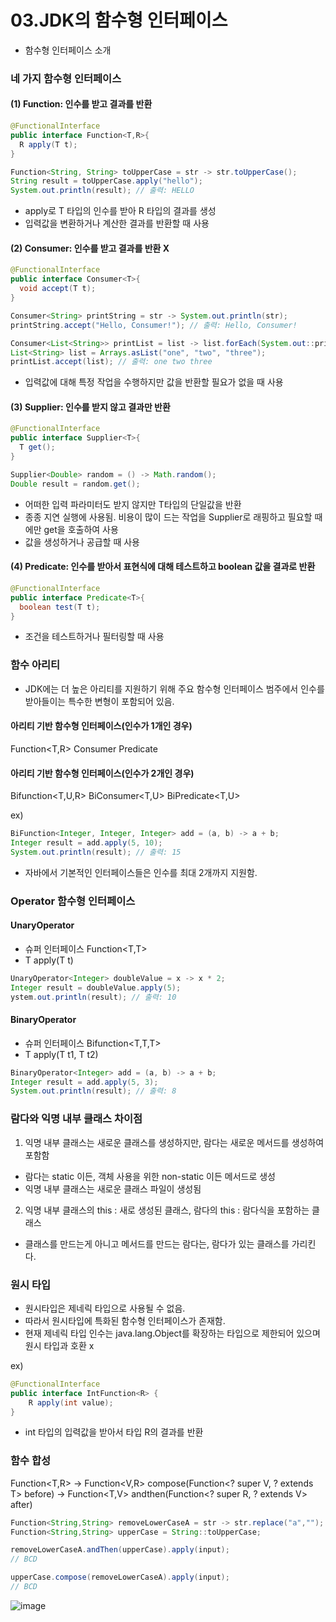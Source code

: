 # 03.JDK의 함수형 인터페이스 
- 함수형 인터페이스 소개

### 네 가지 함수형 인터페이스
#### (1) Function: 인수를 받고 결과를 반환
```java
@FunctionalInterface
public interface Function<T,R>{
  R apply(T t);
}

Function<String, String> toUpperCase = str -> str.toUpperCase();
String result = toUpperCase.apply("hello");
System.out.println(result); // 출력: HELLO
```
- apply로 T 타입의 인수를 받아 R 타입의 결과를 생성
- 입력값을 변환하거나 계산한 결과를 반환할 때 사용

#### (2) Consumer: 인수를 받고 결과를 반환 X

```java
@FunctionalInterface
public interface Consumer<T>{
  void accept(T t);
}

Consumer<String> printString = str -> System.out.println(str);
printString.accept("Hello, Consumer!"); // 출력: Hello, Consumer!

Consumer<List<String>> printList = list -> list.forEach(System.out::println);
List<String> list = Arrays.asList("one", "two", "three");
printList.accept(list); // 출력: one two three
```
- 입력값에 대해 특정 작업을 수행하지만 값을 반환할 필요가 없을 때 사용
  
#### (3) Supplier: 인수를 받지 않고 결과만 반환

```java
@FunctionalInterface
public interface Supplier<T>{
  T get();
}

Supplier<Double> random = () -> Math.random();
Double result = random.get();
```
- 어떠한 입력 파라미터도 받지 않지만 T타입의 단일값을 반환
- 종종 지연 실행에 사용됨. 비용이 많이 드는 작업을 Supplier로 래핑하고 필요할 때에만 get을 호출하여 사용
- 값을 생성하거나 공급할 때 사용

#### (4) Predicate: 인수를 받아서 표현식에 대해 테스트하고 boolean 값을 결과로 반환 

```java
@FunctionalInterface
public interface Predicate<T>{
  boolean test(T t);
}
```
- 조건을 테스트하거나 필터링할 때 사용

### 함수 아리티
- JDK에는 더 높은 아리티를 지원하기 위해 주요 함수형 인터페이스 범주에서 인수를 받아들이는 특수한 변형이 포함되어 있음.

#### 아리티 기반 함수형 인터페이스(인수가 1개인 경우)
Function<T,R> Consumer<T> Predicate<T>

#### 아리티 기반 함수형 인터페이스(인수가 2개인 경우)
Bifunction<T,U,R> BiConsumer<T,U> BiPredicate<T,U>

ex)
```java
BiFunction<Integer, Integer, Integer> add = (a, b) -> a + b;
Integer result = add.apply(5, 10);
System.out.println(result); // 출력: 15
```
- 자바에서 기본적인 인터페이스들은 인수를 최대 2개까지 지원함.

### Operator 함수형 인터페이스
#### UnaryOperator<T> 
- 슈퍼 인터페이스 Function<T,T>
-  T apply(T t)
  
```java
UnaryOperator<Integer> doubleValue = x -> x * 2;
Integer result = doubleValue.apply(5);
ystem.out.println(result); // 출력: 10
```
#### BinaryOperator<T>
- 슈퍼 인터페이스 Bifunction<T,T,T>
- T apply(T t1, T t2)
  
 ```java
 BinaryOperator<Integer> add = (a, b) -> a + b;
 Integer result = add.apply(5, 3);
 System.out.println(result); // 출력: 8
 ```

###  람다와 익명 내부 클래스 차이점 
1. 익명 내부 클래스는 새로운 클래스를 생성하지만, 람다는 새로운 메서드를 생성하여 포함함
- 람다는 static 이든, 객체 사용을 위한 non-static 이든 메서드로 생성
- 익명 내부 클래스는 새로운 클래스 파일이 생성됨 


2. 익명 내부 클래스의 this : 새로 생성된 클래스, 람다의 this : 람다식을 포함하는 클래스 
- 클래스를 만드는게 아니고 메서드를 만드는 람다는, 람다가 있는 클래스를 가리킨다. 


### 원시 타입 
- 원시타입은 제네릭 타입으로 사용될 수 없음.
- 따라서 원시타입에 특화된 함수형 인터페이스가 존재함.
- 현재 제네릭 타입 인수는 java.lang.Object를 확장하는 타입으로 제한되어 있으며 원시 타입과 호환 x
  
ex)

```java
@FunctionalInterface
public interface IntFunction<R> {
    R apply(int value);
}
```
- int 타입의 입력값을 받아서 타입 R의 결과를 반환

### 함수 합성
Function<T,R> -> <V> Function<V,R> compose(Function<? super V, ? extends T> before)
              -> <V> Function<T,V> andthen(Function<? super R, ? extends V> after)

```java
Function<String,String> removeLowerCaseA = str -> str.replace("a","");
Function<String,String> upperCase = String::toUpperCase;

removeLowerCaseA.andThen(upperCase).apply(input);
// BCD

upperCase.compose(removeLowerCaseA).apply(input);
// BCD
```
![image](https://github.com/user-attachments/assets/0a10c8c8-9ea7-4003-822d-d4f5a4c851db)


 


